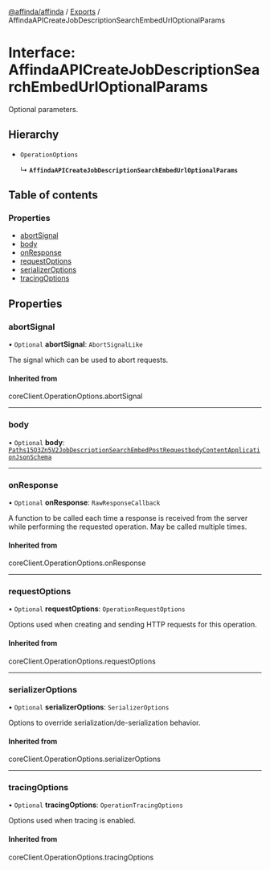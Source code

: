 [@affinda/affinda](../README.md) / [Exports](../modules.md) / AffindaAPICreateJobDescriptionSearchEmbedUrlOptionalParams

# Interface: AffindaAPICreateJobDescriptionSearchEmbedUrlOptionalParams

Optional parameters.

## Hierarchy

- `OperationOptions`

  ↳ **`AffindaAPICreateJobDescriptionSearchEmbedUrlOptionalParams`**

## Table of contents

### Properties

- [abortSignal](AffindaAPICreateJobDescriptionSearchEmbedUrlOptionalParams.md#abortsignal)
- [body](AffindaAPICreateJobDescriptionSearchEmbedUrlOptionalParams.md#body)
- [onResponse](AffindaAPICreateJobDescriptionSearchEmbedUrlOptionalParams.md#onresponse)
- [requestOptions](AffindaAPICreateJobDescriptionSearchEmbedUrlOptionalParams.md#requestoptions)
- [serializerOptions](AffindaAPICreateJobDescriptionSearchEmbedUrlOptionalParams.md#serializeroptions)
- [tracingOptions](AffindaAPICreateJobDescriptionSearchEmbedUrlOptionalParams.md#tracingoptions)

## Properties

### abortSignal

• `Optional` **abortSignal**: `AbortSignalLike`

The signal which can be used to abort requests.

#### Inherited from

coreClient.OperationOptions.abortSignal

___

### body

• `Optional` **body**: [`Paths15O3Zn5V2JobDescriptionSearchEmbedPostRequestbodyContentApplicationJsonSchema`](Paths15O3Zn5V2JobDescriptionSearchEmbedPostRequestbodyContentApplicationJsonSchema.md)

___

### onResponse

• `Optional` **onResponse**: `RawResponseCallback`

A function to be called each time a response is received from the server
while performing the requested operation.
May be called multiple times.

#### Inherited from

coreClient.OperationOptions.onResponse

___

### requestOptions

• `Optional` **requestOptions**: `OperationRequestOptions`

Options used when creating and sending HTTP requests for this operation.

#### Inherited from

coreClient.OperationOptions.requestOptions

___

### serializerOptions

• `Optional` **serializerOptions**: `SerializerOptions`

Options to override serialization/de-serialization behavior.

#### Inherited from

coreClient.OperationOptions.serializerOptions

___

### tracingOptions

• `Optional` **tracingOptions**: `OperationTracingOptions`

Options used when tracing is enabled.

#### Inherited from

coreClient.OperationOptions.tracingOptions
